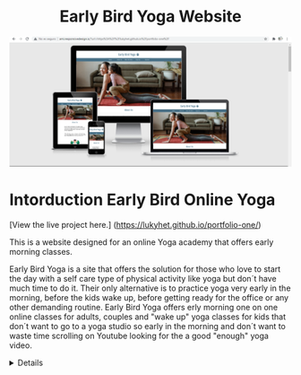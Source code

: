 <h1 align="center">Early Bird Yoga Website</h1>

![Early Bird Yoga Images](assets/readme-files/ResponsiveWs.png)


# Intorduction Early Bird Online Yoga


[View the live project here.] (https://lukyhet.github.io/portfolio-one/)

This is a website designed for an online Yoga academy that offers early morning classes.

Early Bird Yoga is a site that offers the solution for those who love to start the day with a self care type of physical activity like yoga but don´t have much time to do it. Their only alternative is to practice yoga very early in the morning, before the kids wake up, before getting ready for the office or any other demanding routine. Early Bird Yoga offers erly morning one on one online classes for adults, couples and "wake up" yoga classes for kids that don´t want to go to a yoga studio so early in the morning and don´t want to waste time scrolling on Youtube looking for the a good "enough" yoga video. 

<details>

Yoga it´s an ancient practice that helps creating a balance between body, mind and soul through the assanas or yoga positions that work through equilibrium, strenght and flexibility. Yoga contributes to the general well being of the individual, diminishes stress and anxiety, enhances muscular tone and strenght and gives the energy required to start a bussy day. The Early Bird Yoga Site offers weekly and monthly packages of Yoga classes in different styles, depending on the level of the Yogi.


## Features 

This is a one page website with a menu or navigation bar that directs the user to the four different sections in the page.

the four sections are easily identifiable by the contrast of the background and the subtitles. The website has several features. These features are:


### Existing Features

- __Navigation Bar__

  - Featured on the top of the page, the full responsive navigation bar includes links to the  Home, About Us, What we Offer, Sign up and Contact sections.

  -The navigation bar works as a dropdown menu in smaller screens making a transition for responsive design.

  - This section will allow the user to easily go to from section to section in all devices without having to scroll up and down to the desired section. 

- __Home-hero image_

  - The home includes a big photograph to create a welcoming and inviting environment for the user interested in early online yoga classes. This picture dictates the color palette of the website.

  - This section introduces the user to the website with an eye catching photograph.

  __The Color Palette _

  - The color scheme was inspired by the colors of the hero image and to catch them wih precition a sepcific website was used [IMAGECOLORPICKER.com](https://imagecolorpicker.com/), selecting only three colors that were used along the website, two hues of blue and one of pink to create a clean harmonious environment for the user.
  
  - This section introduces the user to the website with an eye catching photograph.
  

- __About Us section__

  - The ethos of the site is contained in a section called About Us that will allow the user to get some information about the phillosophy of the yoga online studio and the services offered by it.

  - The user will see the quality and knowledge behind Early Bird Yoga and an inspiring yoga related image enclosed in a circle givin the impretion of a bubble or some ethereal peaceful image.

  ![About us image](assets/readme-files/Yogacircle.png)

  - __What we Offer__

  - This section will allow the user get to know the services offred by Early Bird Yoga, with a concise overview of the different types of yoga and how they would suit the different levels and needs of the user.

- __Sign Up section__

  - This page will allow the user to get signed up to Early Bird Online Yoga to start their yoga path from the comfort of their homes and at their early time of preference. The user will be able specify his or her yoga style - level, the user will be asked to submit their full name and email address too. All of that through a form designed in the same palette color as the rest of the elements in the website and with a submit botton that counts with confirmation of information sended. For that post method recipient was borrowed as recipient of the information sended by the user.


- __The Contact and Footer Sections__ 

  - The footer and contact section include:
  
- [x] A complete item links to the relevant social media sites for Early Bird Online Yoga. made and styled using Font Awesome icons  [fontawesome.com](https://fontawesome.com/).
- [x] Times and days of classes.
- [x] Contact data like email, phone number, and adress.
- [x] An embedded google maps widget to facilitate the location of Early Bird Yoga in a hypotetical adress in Stockholm city.

All this features are responsive in different screen sizes.

  - The footer aims to encourage users to keep contact with Early Bird Online Yoga and conect via social networks.

### Features Left to Implement

- I would like to add a gallery with pictures of yoga teachers and students sharing online and more movement to the website, perhaps other pages added.


## Testing 

I have thested the responsivness of the website using three methods, the first one being developer tools of google chrome, the second is websites like Am I responsive [Am I responsive](http://ami.responsivedesign.is/) the third one using my own mobile phone.

The website has a clean appearance in the different screen sizes mentioned, looking more spacious in ipad and mobile phone sizes due to the media queries height used to fix gaps between the sections.

The most challenging bug to fix were the one in the dropdown menu that consisted in tiny see-through gaps between the elements of the list that seemed disharmonious, to fix these gaps I tried many strategies, being finally fixed with the help of an experienced developer who found the problem interesting and was willing to mentor me to fix the bug, I credit him in the comments.

The second bug that I found very challenging was to get rid of the massive space below the hero image, and then below the about us section, apparently caused by the small png. Image of the man doing yoga and later by the height of the about us section. 

In the process of fixing these bugs I did a lot of research finding many options and learning in the process how delicate is the CSS cascade system.

### Validator Testing and Unfixed Bugs.

- HTML
  - Error: Bad value 100% for attribute width on element iframe: Expected a digit but saw % instead.

          <iframe↩                src="https://www.google.com/maps/embed?pb=!1m18!1m12!1m3!1d2003.664006973069!2d17.64…2ce346298!2sKungsgatan%2083%2C%20753%2041%20Uppsala!5e0!3m2!1ses!2sse!4v1634312688796!5m2!1ses!2sse"↩                width="100%" height="300" style="border:0;" allowfullscreen="" loading="lazy"></ifra

- CSS

- Resultados del Validador CSS del W3C para https://lukyhet.github.io/portfolio-one/ (CSS versión 3 + SVG)
¡Enhorabuena! No error encontrado.
¡Este documento es CSS versión 3 + SVG válido! 

The results are given in spanish to me because the browser is detecting the main language used but they.
### 

-The only error detected by the html validator was fixed by changing the porperty width="100%" to style="width:100%" but the validator keeps showing the same mistake even though the property witdh="100%" does not exist in the html code of the website. I keep working on it, perhaps a cache issue.

## Deployment

  - The site was deployed to GitHub pages. The steps to deploy are as follows: 
  - In the GitHub repository, navigate to the Settings tab 
  - From the source section drop-down menu, select the Master Branch
  - Once the master branch has been selected, the page will be automatically refreshed with a detailed ribbon display to indicate the successful deployment. 

The live link can be found here -
https://lukyhet.github.io/portfolio-one/ 

## Credits 

In this section you need to reference where you got your content, media and extra help from. It is common practice to use code from other repositories and tutorials, however, it is important to be very specific about these sources to avoid plagiarism. 

You can break the credits section up into Content and Media, depending on what you have included in your project. 

### Content 

- The main image used where taken from [Istock](https://www.istockphoto.com/se/search/2/image?family=creative&phrase=yoga) 
-The second png image used was taken from [Pngtree](https://pngtree.com/) 

- Inspiration and basic code for making the sign up form was taking from the Love runnig project by the Code Institute [Pngtree](https://code-institute-org.github.io/love-running-2.0/index.html).

- Help fixin and understanding some bugs like gaps in between the dropdown menu links, the responsiveness of the main image and getting rid of extra-space below the about us section was received from the developers Kristoffer Von Heland and Karl Böhlmark.

- The basic instuctions to includ an embedded map came from [Beblog](https://muffingroup.com/blog/responsive-google-maps/)

- The basic instuctions to create the drop down menu came from user4639281 in  [Stackoverflow](https://stackoverflow.com/questions/30418787/how-do-i-center-a-responsive-navigation-bar-menu-with-css-and-html-only%22%20*/).

- Other important sources of information were [W3schools](https://www.w3schools.com/) and [Stackoverflow](https://stackoverflow.com/).


- The icons in the footer were taken from [Font Awesome](https://fontawesome.com/)

### Media

- The photos used on the home and sign up page are from This Open Source web sites:
- [x]  [Istock](https://www.istockphoto.com/se/search/2/image?family=creative&phrase=yoga).
- [x]  [Pngtree](https://pngtree.com/).




